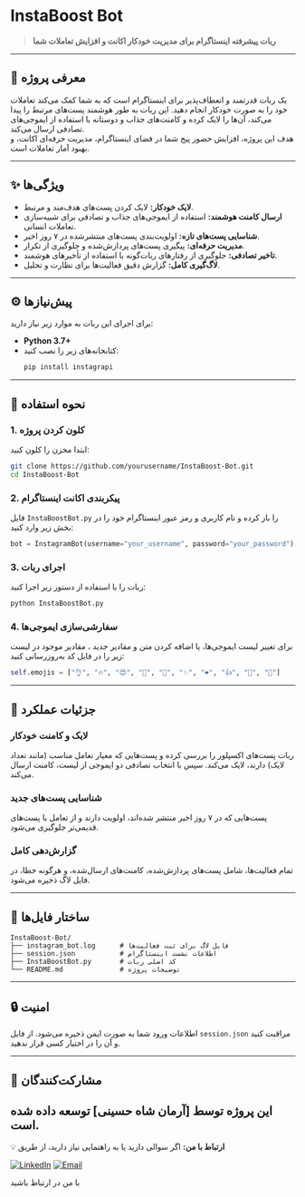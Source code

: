 # **InstaBoost Bot**  
> **ربات پیشرفته اینستاگرام برای مدیریت خودکار اکانت و افزایش تعاملات شما**

---

## **📌 معرفی پروژه**  
یک ربات قدرتمند و انعطاف‌پذیر برای اینستاگرام است که به شما کمک می‌کند تعاملات خود را به صورت خودکار انجام دهید. این ربات به طور هوشمند پست‌های مرتبط را پیدا می‌کند، آن‌ها را لایک کرده و کامنت‌های جذاب و دوستانه با استفاده از ایموجی‌های تصادفی ارسال می‌کند.  
هدف این پروژه، افزایش حضور پیج شما در فضای اینستاگرام، مدیریت حرفه‌ای اکانت، و بهبود آمار تعاملات است.

---

## **✨ ویژگی‌ها**  
- **لایک خودکار:** لایک کردن پست‌های هدف‌مند و مرتبط.  
- **ارسال کامنت هوشمند:** استفاده از ایموجی‌های جذاب و تصادفی برای شبیه‌سازی تعاملات انسانی.  
- **شناسایی پست‌های تازه:** اولویت‌بندی پست‌های منتشرشده در ۷ روز اخیر.  
- **مدیریت حرفه‌ای:** پیگیری پست‌های پردازش‌شده و جلوگیری از تکرار.  
- **تاخیر تصادفی:** جلوگیری از رفتارهای ربات‌گونه با استفاده از تأخیرهای هوشمند.  
- **لاگ‌گیری کامل:** گزارش دقیق فعالیت‌ها برای نظارت و تحلیل.  

---

## **⚙️ پیش‌نیازها**  
برای اجرای این ربات به موارد زیر نیاز دارید:  
- **Python 3.7+**  
- کتابخانه‌های زیر را نصب کنید:  
  ```bash
  pip install instagrapi
  ```

---

## **🚀 نحوه استفاده**  

### 1. **کلون کردن پروژه**
ابتدا مخزن را کلون کنید:  
```bash
git clone https://github.com/yourusername/InstaBoost-Bot.git
cd InstaBoost-Bot
```

### 2. **پیکربندی اکانت اینستاگرام**
فایل `InstaBoostBot.py` را باز کرده و نام کاربری و رمز عبور اینستاگرام خود را در بخش زیر وارد کنید:  
```python
bot = InstagramBot(username="your_username", password="your_password")
```

### 3. **اجرای ربات**
ربات را با استفاده از دستور زیر اجرا کنید:  
```bash
python InstaBoostBot.py
```

### 4. **سفارشی‌سازی ایموجی‌ها**  
برای تغییر لیست ایموجی‌ها، یا اضافه کردن متن و مقادیر جدید ، مقادیر موجود در لیست زیر را در فایل کد به‌روزرسانی کنید:  
```python
self.emojis = ["👌", "🔥", "😍", "💯", "👏", "✨", "❤️", "👍", "🤩", "🙌"]
```

---

## **📝 جزئیات عملکرد**  

### **لایک و کامنت خودکار**
ربات پست‌های اکسپلور را بررسی کرده و پست‌هایی که معیار تعامل مناسب (مانند تعداد لایک) دارند، لایک می‌کند. سپس با انتخاب تصادفی دو ایموجی از لیست، کامنت ارسال می‌کند.  

### **شناسایی پست‌های جدید**
پست‌هایی که در ۷ روز اخیر منتشر شده‌اند، اولویت دارند و از تعامل با پست‌های قدیمی‌تر جلوگیری می‌شود.  

### **گزارش‌دهی کامل**
تمام فعالیت‌ها، شامل پست‌های پردازش‌شده، کامنت‌های ارسال‌شده، و هرگونه خطا، در فایل لاگ ذخیره می‌شود.  

---

## **📂 ساختار فایل‌ها**  
```
InstaBoost-Bot/
├── instagram_bot.log      # فایل لاگ برای ثبت فعالیت‌ها
├── session.json           # اطلاعات نشست اینستاگرام
├── InstaBoostBot.py       # کد اصلی ربات
└── README.md              # توضیحات پروژه
```

---

## **🔒 امنیت**  
اطلاعات ورود شما به صورت ایمن ذخیره می‌شود. از فایل `session.json` مراقبت کنید و آن را در اختیار کسی قرار ندهید.

---

## **🤝 مشارکت‌کنندگان**  
این پروژه توسط **[آرمان شاه حسینی]** توسعه داده شده است.  
---

💡 **ارتباط با من:** اگر سوالی دارید یا به راهنمایی نیاز دارید، از طریق 

[![LinkedIn](https://img.shields.io/badge/LinkedIn-%230077B5.svg?logo=linkedin&logoColor=white)](https://www.linkedin.com/in/arman-shahhoseini-4447152a0)     [![Email](https://img.shields.io/badge/Email-%23D14836.svg?logo=gmail&logoColor=white)](mailto:shahhoseiniarman@gmail.com) 

با من در ارتباط باشید 
